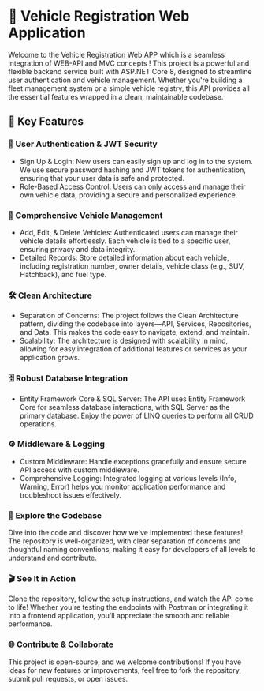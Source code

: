 # 🚗 Vehicle Registration Web Application 
Welcome to the Vehicle Registration Web APP which is a seamless integration of WEB-API and MVC concepts ! This project is a powerful and flexible backend service built with ASP.NET Core 8, designed to streamline user authentication and vehicle management. Whether you're building a fleet management system or a simple vehicle registry, this API provides all the essential features wrapped in a clean, maintainable codebase.

## 🌟 Key Features
### 🔐 User Authentication & JWT Security
- Sign Up & Login: New users can easily sign up and log in to the system. We use secure password hashing and JWT tokens for authentication, ensuring that your user data is safe and protected.
- Role-Based Access Control: Users can only access and manage their own vehicle data, providing a secure and personalized experience.
### 🚙 Comprehensive Vehicle Management
- Add, Edit, & Delete Vehicles: Authenticated users can manage their vehicle details effortlessly. Each vehicle is tied to a specific user, ensuring privacy and data integrity.
- Detailed Records: Store detailed information about each vehicle, including registration number, owner details, vehicle class (e.g., SUV, Hatchback), and fuel type.
### 🛠️ Clean Architecture
- Separation of Concerns: The project follows the Clean Architecture pattern, dividing the codebase into layers—API, Services, Repositories, and Data. This makes the code easy to navigate, extend, and maintain.
- Scalability: The architecture is designed with scalability in mind, allowing for easy integration of additional features or services as your application grows.
### 🗄️ Robust Database Integration
- Entity Framework Core & SQL Server: The API uses Entity Framework Core for seamless database interactions, with SQL Server as the primary database. Enjoy the power of LINQ queries to perform all CRUD operations.
### ⚙️ Middleware & Logging
- Custom Middleware: Handle exceptions gracefully and ensure secure API access with custom middleware.
- Comprehensive Logging: Integrated logging at various levels (Info, Warning, Error) helps you monitor application performance and troubleshoot issues effectively.
### 🚀 Explore the Codebase
Dive into the code and discover how we've implemented these features! The repository is well-organized, with clear separation of concerns and thoughtful naming conventions, making it easy for developers of all levels to understand and contribute.

### 🎬 See It in Action
Clone the repository, follow the setup instructions, and watch the API come to life! Whether you're testing the endpoints with Postman or integrating it into a frontend application, you'll appreciate the smooth and reliable performance.

### 🌐 Contribute & Collaborate
This project is open-source, and we welcome contributions! If you have ideas for new features or improvements, feel free to fork the repository, submit pull requests, or open issues.

